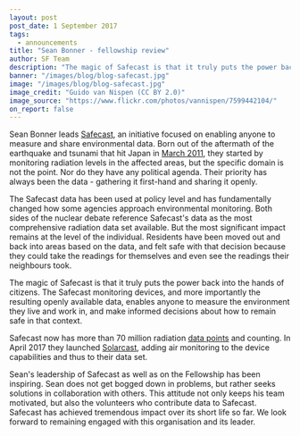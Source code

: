 ```yaml
---
layout: post
post_date: 1 September 2017
tags:
  - announcements
title: "Sean Bonner - fellowship review"
author: SF Team
description: "The magic of Safecast is that it truly puts the power back into the hands of citizens."
banner: "/images/blog/blog-safecast.jpg"
image: "/images/blog/blog-safecast.jpg"
image_credit: "Guido van Nispen (CC BY 2.0)"
image_source: "https://www.flickr.com/photos/vannispen/7599442104/"
on_report: false
---
```


Sean Bonner leads [Safecast](https://blog.safecast.org/), an initiative focused on enabling anyone to measure and share environmental data. Born out of the aftermath of the earthquake and tsunami that hit Japan in [March 2011](https://blog.safecast.org/history/), they started by monitoring radiation levels in the affected areas, but the specific domain is not the point. Nor do they have any political agenda. Their priority has always been the data - gathering it first-hand and sharing it openly.

The Safecast data has been used at policy level and has fundamentally changed how some agencies approach environmental monitoring. Both sides of the nuclear debate reference Safecast's data as the most comprehensive radiation data set available. But the most significant impact remains at the level of the individual. Residents have been moved out and back into areas based on the data, and felt safe with that decision because they could take the readings for themselves and even see the readings their neighbours took.  

The magic of Safecast is that it truly puts the power back into the hands of citizens. The Safecast monitoring devices, and more importantly the resulting openly available data, enables anyone to measure the environment they live and work in, and make informed decisions about how to remain safe in that context.   

Safecast now has more than 70 million radiation [data points](https://blog.safecast.org/2016/07/50-million-data-points/) and counting. In April 2017 they launched [Solarcast](https://blog.safecast.org/2017/04/introducing-solarcast/), adding air monitoring to the device capabilities and thus to their data set.  

Sean's leadership of Safecast as well as on the Fellowship has been inspiring. Sean does not get bogged down in problems, but rather seeks solutions in collaboration with others. This attitude not only keeps his team motivated, but also the volunteers who contribute data to Safecast. Safecast has achieved tremendous impact over its short life so far. We look forward to remaining engaged with this organisation and its leader.  